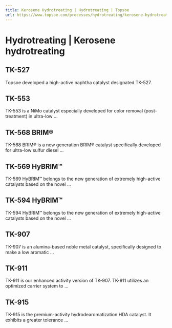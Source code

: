 ```yaml
---
title: Kerosene Hydrotreating | Hydrotreating | Topsoe
url: https://www.topsoe.com/processes/hydrotreating/kerosene-hydrotreating#main-content
---
```


# Hydrotreating | Kerosene hydrotreating

## TK-527

Topsoe developed a high-active naphtha catalyst designated TK-527.

## TK-553

TK-553 is a NiMo catalyst especially developed for color removal (post-treatment) in ultra-low ...

## TK-568 BRIM®

TK-568 BRIM® is a new generation BRIM® catalyst specifically developed for ultra-low sulfur diesel ...

## TK-569 HyBRIM™

TK-569 HyBRIM™ belongs to the new generation of extremely high-active catalysts based on the novel ...

## TK-594 HyBRIM™

TK-594 HyBRIM™ belongs to the new generation of extremely high-active catalysts based on the novel ...

## TK-907

TK-907 is an alumina-based noble metal catalyst, specifically designed to make a low aromatic ...

## TK-911

TK-911 is our enhanced activity version of TK-907. TK-911 utilizes an optimized carrier system to ...

## TK-915

TK-915 is the premium-activity hydrodearomatization HDA catalyst. It exhibits a greater tolerance ...